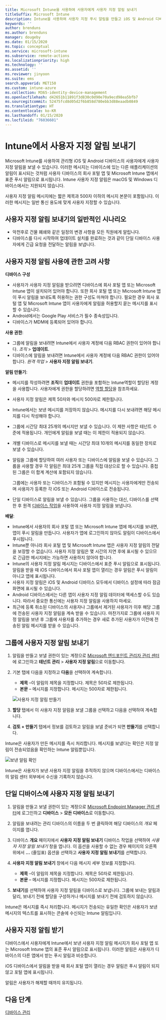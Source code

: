 ```yaml
---
title: Microsoft Intune을 사용하여 사용자에게 사용자 지정 알림 보내기
titleSuffix: Microsoft Intune
description: Intune을 사용하여 사용자 지정 푸시 알림을 만들고 iOS 및 Android 디바이스의 사용자에게 보내기
keywords: ''
author: brenduns
ms.author: brenduns
manager: dougeby
ms.date: 01/15/2020
ms.topic: conceptual
ms.service: microsoft-intune
ms.subservice: remote-actions
ms.localizationpriority: high
ms.technology: ''
ms.assetid: ''
ms.reviewer: jinyoon
ms.suite: ems
search.appverid: MET150
ms.custom: intune-azure
ms.collection: M365-identity-device-management
ms.openlocfilehash: d42651b11891f3d830c0d90e70a9ecd98ea5bfb7
ms.sourcegitcommit: 52475fcd8d05d2f6b858d780ebb3d88eaadb0849
ms.translationtype: HT
ms.contentlocale: ko-KR
ms.lasthandoff: 01/15/2020
ms.locfileid: "76036601"
---
```

# <a name="send-custom-notifications-in-intune"></a>Intune에서 사용자 지정 알림 보내기  

Microsoft Intune를 사용하여 관리형 iOS 및 Android 디바이스의 사용자에게 사용자 지정 알림을 보낼 수 있습니다. 이러한 메시지는 디바이스에 있는 다른 애플리케이션의 알림이 표시되는 것처럼 사용자 디바이스의 회사 포털 앱 및 Microsoft Intune 앱에서 표준 푸시 알림으로 표시됩니다. Intune 사용자 지정 알림은 macOS 및 Windows 디바이스에서는 지원되지 않습니다.   

사용자 지정 알림 메시지에는 짧은 제목과 500자 이하의 메시지 본문이 포함됩니다. 이러한 메시지는 일반 통신 용도에 맞게 사용자 지정할 수 있습니다.

## <a name="common-scenarios-for-sending-custom-notifications"></a>사용자 지정 알림 보내기의 일반적인 시나리오  

- 악천후로 건물 폐쇄와 같은 일정의 변경 사항을 모든 직원에게 알립니다.
- 디바이스를 다시 시작하여 업데이트 설치를 완료하는 것과 같이 단일 디바이스 사용자에게 긴급 요청을 전달하는 알림을 보냅니다. 

## <a name="considerations-for-using-custom-notifications"></a>사용자 지정 알림 사용에 관한 고려 사항

**디바이스 구성** 

- 사용자가 사용자 지정 알림을 받으려면 디바이스에 회사 포털 앱 또는 Microsoft Intune 앱이 설치되어 있어야 합니다. 또한 회사 포털 앱 또는 Microsoft Intune 앱이 푸시 알림을 보내도록 허용하는 권한 구성도 마쳐야 합니다. 필요한 경우 회사 포털 앱 및 Microsoft Intune 앱이 사용자에게 알림을 허용할지 묻는 메시지를 표시할 수 있습니다.  
- Android에서는 Google Play 서비스가 필수 종속성입니다.  
- 디바이스가 MDM에 등록되어 있어야 합니다.

**사용 권한**:
- 그룹에 알림을 보내려면 Intune에서 사용자 계정에 다음 RBAC 권한이 있어야 합니다. *조직* > **업데이트**.
- 디바이스에 알림을 보내려면 Intune에서 사용자 계정에 다음 RBAC 권한이 있어야 합니다. *원격 작업* > **사용자 지정 알림 보내기**.

**알림 만들기**:  
- 메시지를 작성하려면 **조직**의 **업데이트** 권한을 포함하는 Intune역할이 할당된 계정을 사용합니다. 사용자에게 권한을 할당하려면 [역할 할당](../fundamentals/role-based-access-control.md#role-assignments)을 참조하세요.  
- 사용자 지정 알림은 제목 50자와 메시지 500자로 제한됩니다.  
- Intune에서는 보낸 메시지를 저장하지 않습니다. 메시지를 다시 보내려면 해당 메시지를 다시 작성해야 합니다.  
- 그룹에 시간당 최대 25개의 메시지만 보낼 수 있습니다. 이 제한 사항은 테넌트 수준에 적용됩니다. 개인에게 알림을 보낼 때는 이 제한이 적용되지 않습니다.
- 개별 디바이스로 메시지를 보낼 때는 시간당 최대 10개의 메시지를 동일한 장치로 보낼 수 있습니다. 
- 알림을 그룹에 할당하여 여러 사용자 또는 디바이스에 알림을 보낼 수 있습니다. 그룹을 사용할 경우 각 알림은 최대 25개 그룹을 직접 대상으로 할 수 있습니다. 중첩된 그룹은 이 합계 계산에 포함되지 않습니다.  

  그룹에는 사용자 또는 디바이스가 포함될 수 있지만 메시지는 사용자에게만 전송되며 사용자가 등록한 각 iOS 또는 Android 디바이스로 전송됩니다.  
- 단일 디바이스로 알림을 보낼 수 있습니다. 그룹을 사용하는 대신, 디바이스를 선택한 후 원격 [디바이스 작업](device-management.md#available-device-actions)을 사용하여 사용자 지정 알림을 보냅니다.  

**배달**:  
- Intune에서 사용자의 회사 포털 앱 또는 Microsoft Intune 앱에 메시지를 보내면, 앱이 푸시 알림을 만듭니다. 사용자가 앱에 로그인하지 않아도 알림이 디바이스에서 푸시됩니다.  
- Intune뿐 아니라 회사 포털 앱 및 Microsoft Intune 앱은 사용자 지정 알림의 전달을 보장할 수 없습니다. 사용자 지정 알림은 몇 시간의 지연 후에 표시될 수 있으므로 긴급한 메시지에는 가능하면 사용하지 않아야 합니다.  
- Intune의 사용자 지정 알림 메시지는 디바이스에서 표준 푸시 알림으로 표시됩니다. 알림을 받을 때 iOS 디바이스에서 회사 포털 앱이 열리는 경우 알림은 푸시 알림이 아니고 앱에 표시됩니다.  
- 사용자 지정 알림은 iOS 및 Android 디바이스 모두에서 디바이스 설정에 따라 잠금 화면에 표시될 수 있습니다.  
- Android 디바이스에서는 다른 앱이 사용자 지정 알림 데이터에 액세스할 수도 있습니다. 따라서 중요한 통신에는 사용자 지정 알림을 사용하지 마세요.  
- 최근에 등록 취소된 디바이스의 사용자나 그룹에서 제거된 사용자가 이후 해당 그룹에 전송된 사용자 지정 알림을 계속 받을 수 있습니다.  마찬가지로 그룹에 사용자 지정 알림을 보낸 후 그룹에 사용자를 추가하는 경우 새로 추가된 사용자가 이전에 전송된 알림 메시지를 받을 수 있습니다.  

## <a name="send-a-custom-notification-to-groups"></a>그룹에 사용자 지정 알림 보내기  

1. 알림을 만들고 보낼 권한이 있는 계정으로 [Microsoft 엔드포인트 관리자 관리 센터](https://go.microsoft.com/fwlink/?linkid=2109431)에 로그인하고 **테넌트 관리** > **사용자 지정 알림**으로 이동합니다.  

2. 기본 탭에 다음을 지정하고 **다음**을 선택하여 계속합니다.  
   - **제목** –이 알림의 제목을 지정합니다. 제목은 50자로 제한됩니다.  
   - **본문** – 메시지를 지정합니다. 메시지는 500자로 제한됩니다.

   ![사용자 지정 알림 만들기](./media/custom-notifications/custom-notifications.png)  

3. **할당** 탭에서 이 사용자 지정 알림을 보낼 그룹을 선택하고 다음을 선택하여 계속합니다.  

4. **검토 + 만들기** 탭에서 정보를 검토하고 알림을 보낼 준비가 되면 **만들기**를 선택합니다.  

Intune은 사용자가 만든 메시지를 즉시 처리합니다. 메시지를 보냈다는 확인은 지정 알림이 전송되었음을 확인하는 Intune 알림뿐입니다.  

![보낸 알림 확인](./media/custom-notifications/notification-sent.png)  

Intune은 사용자가 보낸 사용자 지정 알림을 추적하지 않으며 디바이스에서는 디바이스의 알림 센터 외부에서 수신을 기록하지 않습니다.  

## <a name="send-a-custom-notification-to-a-single-device"></a>단일 디바이스에 사용자 지정 알림 보내기  

1. 알림을 만들고 보낼 권한이 있는 계정으로 [Microsoft Endpoint Manager 관리 센터](https://go.microsoft.com/fwlink/?linkid=2109431)에 로그인하고 **디바이스** > **모든 디바이스**로 이동합니다.

2. 알림을 보내려는 관리 디바이스의 이름을 두 번 클릭하여 해당 디바이스의 *개요* 페이지를 엽니다.

3. 디바이스 **개요** 페이지에서 **사용자 지정 알림 보내기** 디바이스 작업을 선택하여 *사용자 지정 알림 보내기* 창을 엽니다. 이 옵션을 사용할 수 없는 경우 페이지의 오른쪽 위에서 **...** (줄임표) 옵션을 선택하고 **사용자 지정 알림 보내기**를 선택합니다.

4. **사용자 지정 알림 보내기** 창에서 다음 메시지 세부 정보를 지정합니다.  

   - **제목** –이 알림의 제목을 지정합니다. 제목은 50자로 제한됩니다.  
   - **본문** – 메시지를 지정합니다. 메시지는 500자로 제한됩니다.  

5. **보내기**를 선택하여 사용자 지정 알림을 디바이스로 보냅니다. 그룹에 보내는 알림과 달리, 보내기 전에 할당을 구성하거나 메시지를 보내기 전에 검토하지 않습니다.  

Intune은 메시지를 즉시 처리합니다. 메시지가 전송되는 유일한 확인은 사용자가 보낸 메시지의 텍스트를 표시하는 콘솔에 수신되는 Intune 알림입니다.  

## <a name="receive-a-custom-notification"></a>사용자 지정 알림 받기  

디바이스에서 사용자에게 Intune에서 보낸 사용자 지정 알림 메시지가 회사 포털 앱 또는 Microsoft Intune 앱의 표준 푸시 알림으로 표시됩니다. 이러한 알림은 사용자가 디바이스의 다른 앱에서 받는 푸시 알림과 비슷합니다.  

iOS 디바이스에서 알림을 받을 때 회사 포털 앱이 열리는 경우 알림은 푸시 알림이 되지 않고 포털 앱에 표시됩니다.  

알림은 사용자가 해제할 때까지 유지됩니다.  

## <a name="next-steps"></a>다음 단계  

[디바이스 관리](device-management.md)
